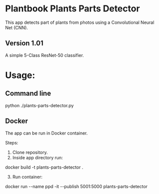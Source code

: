 # Plantbook Plants Parts Detector 
This app detects part of plants from photos using a Convolutional Neural Net (CNN). 

## Version 1.01
A simple 5-Class ResNet-50 classifier.

# Usage:

## Command line

  python ./plants-parts-detector.py 
  
## Docker
The app can be run in Docker container.

Steps:

1. Clone repository.
2. Inside app directory run:

  docker build -t plants-parts-detector .

3. Run container:

  docker run --name ppd -it --publish 5001:5000 plants-parts-detector
  
  
